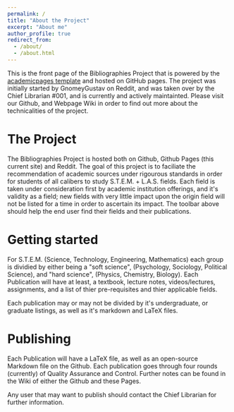 ```yaml
---
permalink: /
title: "About the Project"
excerpt: "About me"
author_profile: true
redirect_from: 
  - /about/
  - /about.html
---
```


This is the front page of the Bibliographies Project that is powered by the [academicpages template](https://github.com/academicpages/academicpages.github.io) and hosted on GitHub pages. The project was initially started by GnomeyGustav on Reddit, and was taken over by the Chief Librarian #001, and is currently and actively maintainted. Please visit our Github, and Webpage Wiki in order to find out more about the technicalities of the project. 

The Project
======
The Bibliographies Project is hosted both on Github, Github Pages (this current site) and Reddit. The goal of this project is to faciliate the recommendation of academic sources under rigourous standards in order for students of all calibers to study S.T.E.M. + L.A.S. fields. Each field is taken under consideration first by academic institution offerings, and it's validity as a field; new fields with very little impact upon the origin field will not be listed for a time in order to ascertain its impact. The toolbar above should help the end user find their fields and their publications. 


Getting started
======
For S.T.E.M. (Science, Technology, Engineering, Mathematics) each group is dividied by either being a "soft science", (Psychology, Sociology, Political Science), and "hard science", (Physics, Chemistry, Biology). Each Publication will have at least, a textbook, lecture notes, videos/lectures, assignments, and a list of thier pre-requisites and thier applicable fields.

Each publication may or may not be divided by it's undergraduate, or graduate listings, as well as it's markdown and LaTeX files. 

Publishing
=====

Each Publication will have a LaTeX file, as well as an open-source Markdown file on the Github. Each publication goes through four rounds (currently) of Quality Assurance and Control. Further notes can be found in the Wiki of either the Github and these Pages. 

Any user that may want to publish should contact the Chief Librarian for further information. 
